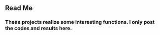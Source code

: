 ## Read Me

### These projects realize some interesting functions. I only post the codes and results here.

